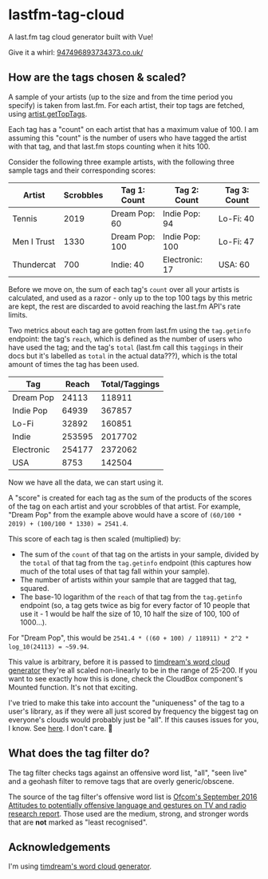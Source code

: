 # lastfm-tag-cloud
A last.fm tag cloud generator built with Vue!

Give it a whirl: [947496893734373.co.uk/](http://947496893734373.co.uk/)

## How are the tags chosen & scaled?

A sample of your artists (up to the size and from the time period you specify) is taken from last.fm. For each artist, their top tags are fetched, using [artist.getTopTags](https://www.last.fm/api/show/artist.getTopTags). 

Each tag has a "count" on each artist that has a maximum value of 100. I am assuming this "count" is the number of users who have tagged the artist with that tag, and that last.fm stops counting when it hits 100.

Consider the following three example artists, with the following three sample tags and their corresponding scores:

| Artist      | Scrobbles | Tag 1: Count   | Tag 2: Count   | Tag 3: Count |
| ----------- | --------- | -------------- | -------------- | ------------ |
| Tennis      | 2019      | Dream Pop: 60  | Indie Pop: 94  | Lo-Fi: 40    |
| Men I Trust | 1330      | Dream Pop: 100 | Indie Pop: 100 | Lo-Fi: 47    |
| Thundercat  | 700       | Indie: 40      | Electronic: 17 | USA: 60      |

Before we move on, the sum of each tag's `count` over all your artists is calculated, and used as a razor - only up to the top 100 tags by this metric are kept, the rest are discarded to avoid reaching the last.fm API's rate limits.

Two metrics about each tag are gotten from last.fm using the `tag.getinfo` endpoint: the tag's `reach`, which is defined as the number of users who have used the tag; and the tag's `total` (last.fm call this `taggings` in their docs but it's labelled as `total` in the actual data???), which is the total amount of times the tag has been used.

| Tag        | Reach  | Total/Taggings |
| ---------- | ------ | -------------- |
| Dream Pop  | 24113  | 118911         |
| Indie Pop  | 64939  | 367857         |
| Lo-Fi      | 32892  | 160851         |
| Indie      | 253595 | 2017702        |
| Electronic | 254177 | 2372062        |
| USA        | 8753   | 142504         |

Now we have all the data, we can start using it.

A "score" is created for each tag as the sum of the products of the scores of the tag on each artist and your scrobbles of that artist. For example, "Dream Pop" from the example above would have a score of `(60/100 * 2019) + (100/100 * 1330) = 2541.4`.

This score of each tag is then scaled (multiplied) by: 

- The sum of the `count` of that tag on the artists in your sample, divided by the `total` of that tag from the `tag.getinfo` endpoint (this captures how much of the total uses of that tag fall within your sample).
- The number of artists within your sample that are tagged that tag, squared.
- The base-10 logarithm of the `reach` of that tag from the `tag.getinfo` endpoint (so, a tag gets twice as big for every factor of 10 people that use it - 1 would be half the size of 10, 10 half the size of 100, 100 of 1000...).

For "Dream Pop", this would be `2541.4 * ((60 + 100) / 118911) * 2^2 * log_10(24113) = ~59.94`.

This value is arbitrary, before it is passed to [timdream's word cloud generator](https://github.com/timdream/wordcloud2.js/) they're all scaled non-linearly to be in the range of 25-200. If you want to see exactly how this is done, check the CloudBox component's Mounted function. It's not that exciting.

I've tried to make this take into account the "uniqueness" of the tag to a user's library, as if they were all just scored by frequency the biggest tag on everyone's clouds would probably just be "all". If this causes issues for you, I know. See [here](https://github.com/TheTeaCat/lastfm-tag-cloud/issues/10). I don't care. :rowboat:

## What does the tag filter do?

The tag filter checks tags against an offensive word list, "all", "seen live" and a geohash filter to remove tags that are overly generic/obscene.

The source of the tag filter's offensive word list is [Ofcom's September 2016 Attitudes to potentially offensive language and gestures on TV and radio research report](https://www.ofcom.org.uk/__data/assets/pdf_file/0022/91624/OfcomOffensiveLanguage.pdf). Those used are the medium, strong, and stronger words that are **not** marked as "least recognised".

## Acknowledgements

I'm using [timdream's word cloud generator](https://github.com/timdream/wordcloud2.js/).
